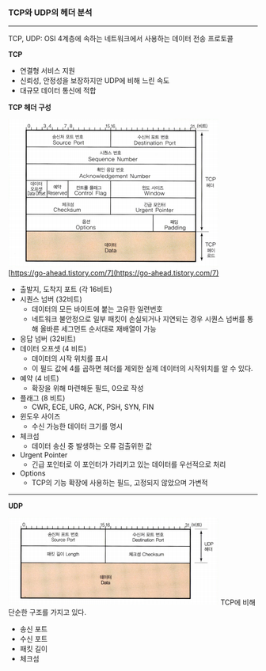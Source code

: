 ### **TCP와 UDP의 헤더 분석**

---

TCP, UDP: OSI 4계층에 속하는 네트워크에서 사용하는 데이터 전송 프로토콜

**TCP**

- 연결형 서비스 지원
- 신뢰성, 안정성을 보장하지만 UDP에 비해 느린 속도
- 대규모 데이터 통신에 적합

**TCP 헤더 구성**

![TCP 헤더](./이미지/img1.daumcdn.png)
[https://go-ahead.tistory.com/7](https://go-ahead.tistory.com/7)

- 출발지, 도착지 포트 (각 16비트)
- 시퀀스 넘버 (32비트)
    - 데이터의 모든 바이트에 붙는 고유한 일련번호
    - 네트워크 불안정으로 일부 패킷이 손실되거나 지연되는 경우 시퀀스 넘버를 통해 올바른 세그먼트 순서대로 재배열이 가능
- 응답 넘버 (32비트)
- 데이터 오프셋 (4 비트)
    - 데이터의 시작 위치를 표시
    - 이 필드 값에 4를 곱하면 헤더를 제외한 실제 데이터의 시작위치를 알 수 있다.
- 예약 (4 비트)
    - 확장을 위해 마련해둔 필드, 0으로 작성
- 플래그 (8 비트)
    - CWR, ECE, URG, ACK, PSH, SYN, FIN
- 윈도우 사이즈
    - 수신 가능한 데이터 크기를 명시
- 체크섬
    - 데이터 송신 중 발생하는 오류 검출위한 값
- Urgent Pointer
    - 긴급 포인터로 이 포인터가 가리키고 있는 데이터를 우선적으로 처리
- Options
    - TCP의 기능 확장에 사용하는 필드, 고정되지 않았으며 가변적

---

**UDP**

![UDP 헤더](./이미지/img1.daumcdn%201.png)
TCP에 비해 단순한 구조를 가지고 있다.

- 송신 포트
- 수신 포트
- 패킷 길이
- 체크섬